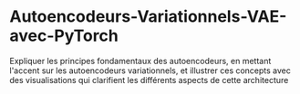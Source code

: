 # Autoencodeurs-Variationnels-VAE-avec-PyTorch
Expliquer les principes fondamentaux des autoencodeurs, en mettant l'accent sur les autoencodeurs variationnels, et illustrer ces concepts avec des visualisations qui clarifient les différents aspects de cette architecture
